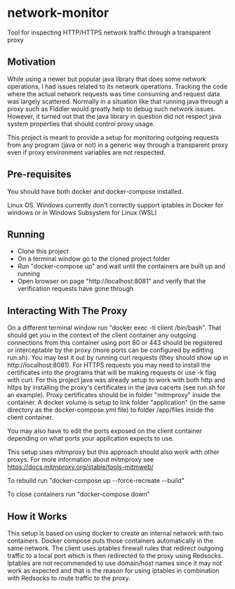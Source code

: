 # network-monitor
Tool for inspecting HTTP/HTTPS network traffic through a transparent proxy

## Motivation

While using a newer but popular java library that does some network operations, I had issues related to its network operations. Tracking the code where the actual network requests was time consuming and request data was largely scattered. Normally in a situation like that running java through a proxy such as Fiddler would greatly help to debug such network issues. However, it turned out that the java library in question did not respect java system properties that should control proxy usage.

This project is meant to provide a setup for monitoring outgoing requests from any program (java or not) in a generic way through a transparent proxy even if proxy environment variables are not respected.

## Pre-requisites

You should have both docker and docker-compose installed.

Linux OS. Windows currently don't correctly support iptables in Docker for windows or in Windows Subsystem for Linux (WSL)

## Running

* Clone this project
* On a terminal window go to the cloned project folder
* Run "docker-compose up" and wait until the containers are built up and running
* Open browser on page "http://localhost:8081" and verify that the verification requests have gone through

## Interacting With The Proxy

On a different terminal window run "docker exec -ti client /bin/bash". That should get you in the context of the client container any outgoing connections from this container using port 80 or 443 should be registered or interceptable by the proxy (more ports can be configured by editting run.sh). You may test it out by running curl requests (they should show up in http://localhost:8081). For HTTPS requests you may need to install the certificates into the programs that will be making requests or use -k flag with curl. For this project java was already setup to work with both http and https by installing the proxy's certificates in the java cacerts (see run.sh for an example). Proxy certificates should be in folder "mitmproxy" inside the container. A docker volume is setup to link folder "application" (in the same directory as the docker-compose.yml file) to folder /app/files inside the client container. 

You may also have to edit the ports exposed on the client container depending on what ports your application expects to use.

This setup uses mitmproxy but this approach should also work with other proxys. For more information about mitmproxy see https://docs.mitmproxy.org/stable/tools-mitmweb/

To rebuild run "docker-compose up --force-recreate --build"

To close containers run "docker-compose down"

## How it Works

This setup is based on using docker to create an internal network with two containers. Docker compose puts those containers automatically in the same network. The client uses iptables firewall rules that redirect outgoing traffic to a local port which is then redirected to the proxy using Redsocks. Iptables are not recommended to use domain/host names since it may not work as expected and that is the reason for using iptables in combination with Redsocks to route traffic to the proxy. 
